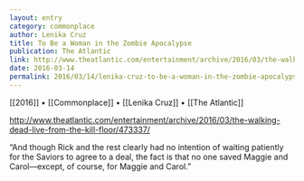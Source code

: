 ```yaml
---
layout: entry
category: commonplace
author: Lenika Cruz
title: To Be a Woman in the Zombie Apocalypse
publication: The Atlantic
link: http://www.theatlantic.com/entertainment/archive/2016/03/the-walking-dead-live-from-the-kill-floor/473337/
date: 2016-03-14
permalink: 2016/03/14/lenika-cruz-to-be-a-woman-in-the-zombie-apocalypse
---
```


[[2016]] • [[Commonplace]] • [[Lenika Cruz]] • [[The Atlantic]]

http://www.theatlantic.com/entertainment/archive/2016/03/the-walking-dead-live-from-the-kill-floor/473337/

“And though Rick and the rest clearly had no intention of waiting patiently for the Saviors to agree to a deal, the fact is that no one saved Maggie and Carol—except, of course, for Maggie and Carol.”

